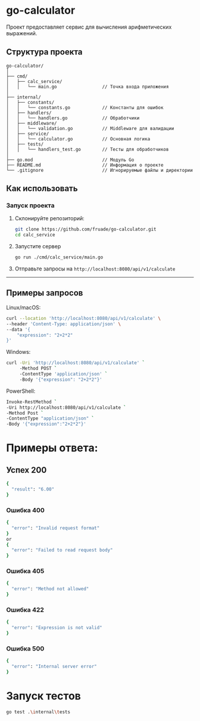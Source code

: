 # go-calculator

Проект предоставляет сервис для вычисления арифметических выражений.

## Структура проекта
```
go-calculator/
│
├── cmd/
│   ├── calc_service/
│   │   └── main.go                 // Точка входа приложения
│
├── internal/
│   ├── constants/
│   │   └── constants.go            // Константы для ошибок
│   ├── handlers/
│   │   └── handlers.go             // Обработчики
│   ├── middleware/
│   │   └── validation.go           // Middleware для валидации
│   ├── service/
│   │   └── calculator.go           // Основная логика
│   ├── tests/
│   │   └── handlers_test.go        // Тесты для обработчиков
│
├── go.mod                          // Модуль Go
├── README.md                       // Информация о проекте
└── .gitignore                      // Игнорируемые файлы и директории

```

## Как использовать

### Запуск проекта

1. Склонируйте репозиторий:
   ```bash
   git clone https://github.com/fruade/go-calculator.git
   cd calc_service

2. Запустите сервер
    ```bash
    go run ./cmd/calc_service/main.go

3. Отправьте запросы на `http://localhost:8080/api/v1/calculate`

---

## Примеры запросов
Linux/macOS:
```bash
curl --location 'http://localhost:8080/api/v1/calculate' \
--header 'Content-Type: application/json' \
--data '{
    "expression": "2+2*2"
}'
```
Windows:
```bash
curl -Uri 'http://localhost:8080/api/v1/calculate' `
     -Method POST `
     -ContentType 'application/json' `
     -Body '{"expression": "2+2*2"}'
```
PowerShell:
```bash
Invoke-RestMethod `
-Uri http://localhost:8080/api/v1/calculate `
-Method Post `
-ContentType "application/json" `
-Body '{"expression":"2+2*2"}'

```

# Примеры ответа:

## Успех 200
```bash
{
  "result": "6.00"
}
```

### Ошибка 400
```bash
{
  "error": "Invalid request format"
}
or
{
  "error": "Failed to read request body"
}
```

### Ошибка 405
```bash
{
  "error": "Method not allowed"
}
```

### Ошибка 422
```bash
{
  "error": "Expression is not valid"
}
```

### Ошибка 500
```bash
{
  "error": "Internal server error"
}
```

# Запуск тестов
```bash
go test .\internal\tests
```
